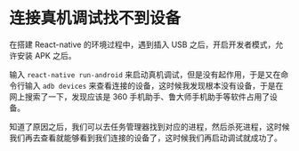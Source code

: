 # 连接真机调试找不到设备

在搭建 React-native 的环境过程中，遇到插入 USB 之后，开启开发者模式，允许安装 APK 之后。

输入 `react-native run-android` 来启动真机调试，但是没有起作用，于是又在命令行输入 `adb devices` 来查看连接的设备，这时候我发现根本没有设备，于是在网上搜索了一下，发现应该是 360 手机助手、鲁大师手机助手等软件占用了设备。

知道了原因之后，我们可以去任务管理器找到对应的进程，然后杀死进程，这时候我们再去查看就能够看到我们连接的设备了，这时候我们再启动调试就成功了。
